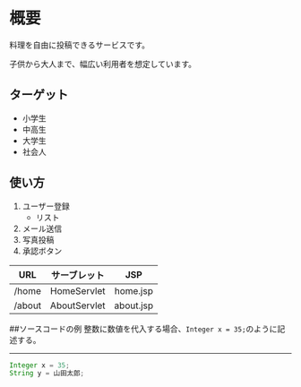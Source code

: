 # 概要
料理を自由に投稿できるサービスです。

子供から大人まで、幅広い利用者を想定しています。

## ターゲット
- 小学生
- 中高生
- 大学生
- 社会人

## 使い方
1. ユーザー登録
    - リスト
1. メール送信
1. 写真投稿
1. 承認ボタン 

| URL | サーブレット|JSP|
|:---:|:---:|:---:|
|/home|HomeServlet|home.jsp|
|/about|AboutServlet|about.jsp|



##ソースコードの例
整数に数値を代入する場合、`Integer x = 35;`のように記述する。

---

```java
Integer x = 35;
String y = 山田太郎;
```